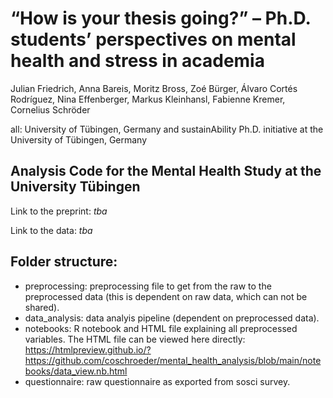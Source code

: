 # “How is your thesis going?” –  Ph.D. students’ perspectives on mental health and stress in academia 
Julian Friedrich, Anna Bareis, Moritz Bross, Zoé Bürger, Álvaro Cortés Rodríguez, Nina Effenberger, Markus Kleinhansl, Fabienne Kremer, Cornelius Schröder

all: University of Tübingen, Germany and sustainAbility Ph.D. initiative at the University of Tübingen, Germany 

## Analysis Code for the Mental Health Study at the University Tübingen

Link to the preprint: *tba*

Link to the data: *tba*

## Folder structure:
- preprocessing: preprocessing file to get from the raw to the preprocessed data (this is dependent on raw data, which can not be shared). 
- data_analysis: data analyis pipeline (dependent on preprocessed data).
- notebooks: R notebook and HTML file explaining all preprocessed variables. The HTML file can be viewed here directly:
<https://htmlpreview.github.io/?https://github.com/coschroeder/mental_health_analysis/blob/main/notebooks/data_view.nb.html>
- questionnaire: raw questionnaire as exported from sosci survey.
